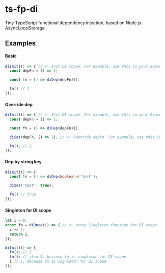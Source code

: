 # ts-fp-di
Tiny TypeScript functional dependency injection, based on Node.js AsyncLocalStorage

## Examples

#### Basic

```typescript
diInit(() => { // <- Init DI scope. For example, use this in your Express middleware on each request
  const depFn = () => 1;

  const fn = () => diDep(depFn)();

  fn() // 1
});
```

#### Override dep

```typescript
diInit(() => { // <- Init DI scope. For example, use this in your Express middleware on each request
  const depFn = () => 1;

  const fn = () => diDep(depFn)();

  diSet(depFn, () => 2); // <- Override depFn. For example, use this in your unit tests

  fn(); // 2
});
```

#### Dep by string key

```typescript
diInit(() => {
  const fn = () => diDep<boolean>('test');

  diSet('test', true);

  fn() // true
});
```

#### Singleton for DI scope

```typescript
let i = 0;
const fn = diOnce(() => { // <- setup Singleton function for DI scope
  i += 1;
  return i;
});

diInit(() => {
  fn(); // 1
  fn(); // also 1, because fn is singleton for DI scope
  i // 1, because fn is signleton for DI scope
});
```
